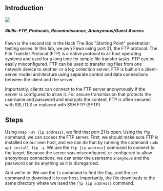## Introduction
<img src="https://i.imgur.com/yiCeAf4.png">
<br>

##### Skills: FTP, Protocols, Reconnaissance, Anonymous/Guest Access

Fawn is the second lab in the Hack The Box "Starting Point" penetration testing series. In this lab, we pwn Fawn using port 21, the FTP protocol. The File Transfer Protocol (FTP) is a native protocol to
all host operating systems and used for a long time for simple file transfer tasks. FTP can be easily
misconfigured. FTP can be used to transfer log files from one network device to another or a log collection server.
FTP is built on a client-server model architecture using separate control and data connections between the client
and the server. 

Importantly, clients can connect to the FTP server anonymously if the server is configured to allow it. For secure
transmission that protects the username and password and encrypts the content, FTP is often secured with SSL/TLS
or replaced with SSH FTP (SFTP).

## Steps
Using `nmap -sV {ip address}`, we find that port 21 is open. Using the `ftp` command, we can access the FTP server.
First, we should make sure FTP is installed on our own host, and we can do that by running the command `sudo apt install ftp -y`. 
We use the `ftp {ip address}` command to connect to the target. Because the server was misconfigured, or configured to allow anonymous connections,
we can enter the username `anonymous` and the password can be anything as it is disregarded. 

And we're in! We use the `ls` command to find the flag, and the `get` command to download it to our host. Importantly, the file downloads to the same directory
where we issed the `ftp {ip address}` command.
